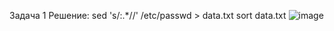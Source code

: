 Задача 1
Решение:
sed 's/:.*//' /etc/passwd > data.txt
sort data.txt 
![image](https://github.com/user-attachments/assets/f25d0384-7a90-44db-99de-b386ddf57222)

